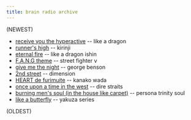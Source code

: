 ```yaml
---
title: brain radio archive
---
```


(NEWEST)

- [receive you the hyperactive](https://www.youtube.com/watch?v=90zWq5r7zc8) -- like a dragon
- [runner's high](https://www.youtube.com/watch?v=X8_IDTXiduo) -- kirinji
- [eternal fire](https://www.youtube.com/watch?v=ylZjg4HTogQ) -- like a dragon ishin
- [F.A.N.G theme](https://www.youtube.com/watch?v=6hU6VQpmzjY) -- street fighter v
- [give me the night](https://www.youtube.com/watch?v=FIF7wKJb2iU) -- george benson
- [2nd street](https://www.youtube.com/watch?v=RhFpDOyohu0) -- dimension
- [HEART de furimuite](https://www.youtube.com/watch?v=ouoOXDrTsGY) -- kanako wada
- [once upon a time in the west](https://www.youtube.com/watch?v=O78v_GhEtgk) -- dire straits
- [burning men's soul (in the house like carpet)](https://www.youtube.com/watch?v=6plVf2T6AOo) -- persona trinity soul
- [like a butterfly](https://www.youtube.com/watch?v=kcI0nt0NbiI) -- yakuza series

(OLDEST)
